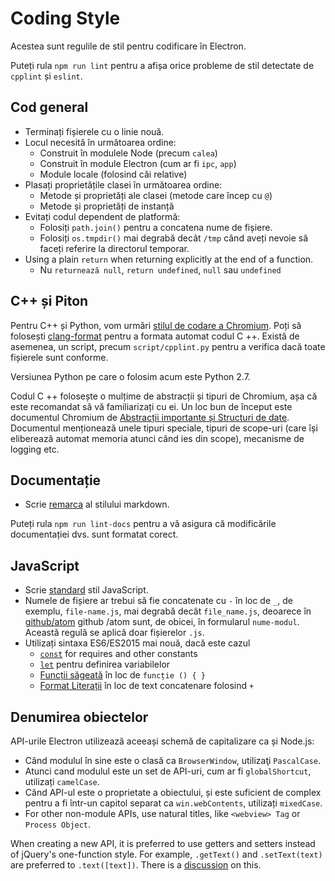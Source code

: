 # Coding Style

Acestea sunt regulile de stil pentru codificare în Electron.

Puteți rula `npm run lint` pentru a afișa orice probleme de stil detectate de `cpplint` și `eslint`.

## Cod general

* Terminați fișierele cu o linie nouă.
* Locul necesită în următoarea ordine:
  * Construit în modulele Node (precum `calea`)
  * Construit în module Electron (cum ar fi `ipc`, `app`)
  * Module locale (folosind căi relative)
* Plasați proprietățile clasei în următoarea ordine:
  * Metode și proprietăți ale clasei (metode care încep cu `@`)
  * Metode și proprietăți de instanță
* Evitați codul dependent de platformă:
  * Folosiți `path.join()` pentru a concatena nume de fișiere.
  * Folosiți `os.tmpdir()` mai degrabă decât `/tmp` când aveți nevoie să faceți referire la directorul temporar.
* Using a plain `return` when returning explicitly at the end of a function.
  * Nu `returnează null`, `return undefined`, `null` sau `undefined`

## C++ și Piton

Pentru C++ și Python, vom urmări [stilul de codare a Chromium](https://www.chromium.org/developers/coding-style). Poți să folosești [clang-format](clang-format.md) pentru a formata automat codul C ++. Există de asemenea, un script, precum `script/cpplint.py` pentru a verifica dacă toate fișierele sunt conforme.

Versiunea Python pe care o folosim acum este Python 2.7.

Codul C ++ folosește o mulțime de abstracții și tipuri de Chromium, așa că este recomandat să vă familiarizați cu ei. Un loc bun de început este documentul Chromium de [Abstracții importante și Structuri de date](https://www.chromium.org/developers/coding-style/important-abstractions-and-data-structures). Documentul menționează unele tipuri speciale, tipuri de scope-uri (care își eliberează automat memoria atunci când ies din scope), mecanisme de logging etc.

## Documentație

* Scrie [remarca](https://github.com/remarkjs/remark) al stilului markdown.

Puteți rula `npm run lint-docs` pentru a vă asigura că modificările documentației dvs. sunt formatat corect.

## JavaScript

* Scrie [standard](https://npm.im/standard) stil JavaScript.
* Numele de fișiere ar trebui să fie concatenate cu `-` în loc de `_`, de exemplu, `file-name.js`, mai degrabă decât `file_name.js`, deoarece în [github/atom](https://github.com/github/atom) github /atom sunt, de obicei, în formularul `nume-modul`. Această regulă se aplică doar fișierelor `.js`.
* Utilizați sintaxa ES6/ES2015 mai nouă, dacă este cazul
  * [`const`](https://developer.mozilla.org/en-US/docs/Web/JavaScript/Reference/Statements/const) for requires and other constants
  * [`let`](https://developer.mozilla.org/en-US/docs/Web/JavaScript/Reference/Statements/let) pentru definirea variabilelor
  * [Funcții săgeată](https://developer.mozilla.org/en-US/docs/Web/JavaScript/Reference/Functions/Arrow_functions) în loc de `funcție () { }`
  * [Format Literații](https://developer.mozilla.org/en-US/docs/Web/JavaScript/Reference/Template_literals) în loc de text concatenare folosind `+`

## Denumirea obiectelor

API-urile Electron utilizează aceeași schemă de capitalizare ca și Node.js:

- Când modulul în sine este o clasă ca `BrowserWindow`, utilizaţi `PascalCase`.
- Atunci cand modulul este un set de API-uri, cum ar fi `globalShortcut`, utilizați `camelCase`.
- Când API-ul este o proprietate a obiectului, și este suficient de complex pentru a fi într-un capitol separat ca `win.webContents`, utilizați `mixedCase`.
- For other non-module APIs, use natural titles, like `<webview> Tag` or `Process Object`.

When creating a new API, it is preferred to use getters and setters instead of jQuery's one-function style. For example, `.getText()` and `.setText(text)` are preferred to `.text([text])`. There is a [discussion](https://github.com/electron/electron/issues/46) on this.
